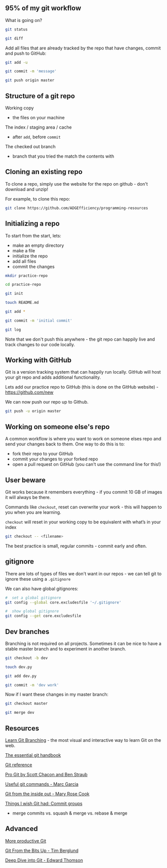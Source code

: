 ## 95% of my git workflow

What is going on?

```bash
git status

git diff
```

Add all files that are already tracked by the repo that have changes, commit and push to GitHub:

```bash
git add -u

git commit -m 'message'

git push origin master
```

## Structure of a git repo

Working copy
- the files on your machine

The index / staging area / cache
- after `add`, before `commit`

The checked out branch
- branch that you tried the match the contents with

## Cloning an existing repo

To clone a repo, simply use the website for the repo on github - don't download and unzip!

For example, to clone this repo:

```bash
git clone https://github.com/ADGEfficiency/programming-resources
```

## Initializing a repo

To start from the start, lets:
- make an empty directory
- make a file
- initialize the repo
- add all files
- commit the changes

```bash
mkdir practice-repo

cd practice-repo

git init

touch README.md

git add *

git commit -m 'initial commit'

git log
```

Note that we don't push this anywhere - the git repo can happily live and track changes to our code locally.

## Working with GitHub

Git is a version tracking system that can happily run locally.  GitHub will host your git repo and adds additional functionality.

Lets add our practice repo to GitHub (this is done on the GitHub website) - https://github.com/new

We can now push our repo up to Github.

```bash
git push -u origin master
```

## Working on someone else's repo

A common workflow is where you want to work on someone elses repo and send your changes back to them.  One way to do this is to:
- fork their repo to your GitHub
- commit your changes to your forked repo
- open a pull request on GitHub (you can't use the command line for this!)

## User beware

Git works because it remembers everything - if you commit 10 GB of images it will always be there.

Commands like `checkout`, reset can overwrite your work - this will happen to you when you are learning.

`checkout` will reset <filename> in your working copy to be equivalent with what’s in your index

```bash
git checkout -- <filename>
```

The best practice is small, regular commits - commit early and often.

## gitignore

There are lots of types of files we don't want in our repos - we can tell git to ignore these using a `.gitignore`

We can also have global gitignores:

```bash
#  set a global gitignore
git config --global core.excludesfile '~/.gitignore'

#  show global gitignore
git config --get core.excludesfile
```

## Dev branches

Branching is not required on all projects.  Sometimes it can be nice to have a stable master branch and to experiment in another branch.

```bash
git checkout -b dev

touch dev.py

git add dev.py

git commit -m 'dev work'
```

Now if I want these changes in my master branch:

```bash
git checkout master

git merge dev
```

## Resources

[Learn Git Branching](https://learngitbranching.js.org/) - the most visual and interactive way to learn Git on the web.

[The essential git handbook](https://medium.freecodecamp.org/the-essential-git-handbook-a1cf77ed11b5)

[Git reference](https://git-scm.com/docs)

[Pro Git by Scott Chacon and Ben Straub](https://git-scm.com/book/en/v2)

[Useful git commands - Marc Garcia](https://datapythonista.me/blog/useful-git-commands.html)

[Git from the inside out - Mary Rose Cook](https://codewords.recurse.com/issues/two/git-from-the-inside-out)

[Things I wish Git had: Commit groups](http://blog.danieljanus.pl/2021/07/01/commit-groups/)

- merge commits vs. squash & merge vs. rebase & merge


## Advanced

[More productive Git](https://increment.com/open-source/more-productive-git/)

[Git From the Bits Up - Tim Berglund](https://www.youtube.com/watch?v=MYP56QJpDr4)

[Deep Dive into Git - Edward Thomson](https://www.youtube.com/watch?v=dBSHLb1B8sw)

